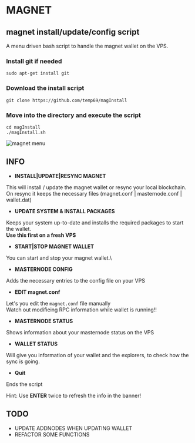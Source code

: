# MAGNET

## magnet install/update/config script

A menu driven bash script to handle the magnet wallet on the VPS.

### Install git if needed
`sudo apt-get install git`

### Download the install script
`git clone https://github.com/temp69/magInstall`

### Move into the directory and execute the script
`cd magInstall`\
`./magInstall.sh`

![magnet menu](https://github.com/temp69/magInstall/releases/download/1/menu.png)

## INFO

- **INSTALL|UPDATE|RESYNC MAGNET**

This will install / update the magnet wallet or resync your local blockchain.\
On resync it keeps the necessary files (magnet.conf | masternode.conf | wallet.dat)

- **UPDATE SYSTEM & INSTALL PACKAGES**

Keeps your system up-to-date and installs the required packages to start the wallet.\
**Use this first on a fresh VPS**

- **START|STOP MAGNET WALLET**

You can start and stop your magnet wallet.\

- **MASTERNODE CONFIG**

Adds the necessary entries to the config file on your VPS

- **EDIT magnet.conf**

Let's you edit the `magnet.conf` file manually\
Watch out modifieing RPC information while wallet is running!!

- **MASTERNODE STATUS**

Shows information about your masternode status on the VPS

- **WALLET STATUS**

Will give you information of your wallet and the explorers, to check how the sync is going.

- **Quit**

Ends the script

Hint: Use **ENTER** twice to refresh the info in the banner!

## TODO

- UPDATE ADDNODES WHEN UPDATING WALLET
- REFACTOR SOME FUNCTIONS
